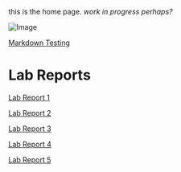 <meta http-equiv="refresh" content="10">

this is the home page. *work in progress perhaps?*

![Image](https://tenor.com/view/dorime-patrick-star-praying-hand-together-spongebob-gif-16212519)

[Markdown Testing](markdowntest.md)

# Lab Reports
[Lab Report 1](lab-report-1-week-2.html)

[Lab Report 2](lab-report-2-week-4.html)

[Lab Report 3](lab-report-3-week-6.html)

[Lab Report 4](lab-report-4-week-8.html)

[Lab Report 5](lab-report-5-week-10.html)
